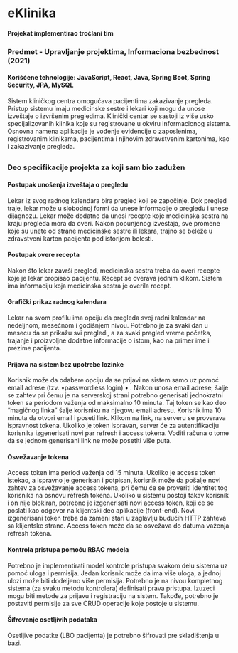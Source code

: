 # eKlinika

#### Projekat implementirao tročlani tim

### Predmet - Upravljanje projektima, Informaciona bezbednost (2021)

#### Korišćene tehnologije: JavaScript, React, Java, Spring Boot, Spring Security, JPA, MySQL

Sistem kliničkog centra omogućava pacijentima zakazivanje pregleda. Pristup sistemu imaju medicinske sestre i lekari koji mogu da unose izveštaje o izvršenim pregledima. Klinički centar se sastoji iz više usko specijalizovanih klinika koje su registrovane u okviru informacionog sistema. Osnovna namena aplikacije je vođenje evidencije o zaposlenima, registrovanim klinikama, pacijentima i njihovim zdravstvenim kartonima, kao i zakazivanje pregleda.

##

### Deo specifikacije projekta za koji sam bio zadužen

#### Postupak unošenja izveštaja o pregledu
Lekar iz svog radnog kalendara bira pregled koji se započinje. Dok pregled traje, lekar može u slobodnoj formi da unese informacije o pregledu i unese dijagnozu. Lekar može dodatno da unosi recepte koje medicinska sestra na kraju pregleda mora da overi. Nakon popunjenog izveštaja, sve promene koje su unete od strane medicinske sestre ili lekara, trajno se beleže u zdravstveni karton pacijenta pod istorijom bolesti.

#### Postupak overe recepta
Nakon što lekar završi pregled, medicinska sestra treba da overi recepte koje je lekar propisao pacijentu. Recept se overava jednim klikom. Sistem ima informaciju koja medicinska sestra je overila recept.

#### Grafički prikaz radnog kalendara
Lekar na svom profilu ima opciju da pregleda svoj radni kalendar na nedeljnom, mesečnom i godišnjem nivou. Potrebno je za svaki dan u mesecu da se prikažu svi pregledi, a za svaki pregled vreme početka, trajanje i proizvoljne dodatne informacije o istom, kao na primer ime i prezime pacijenta.

#### Prijava na sistem bez upotrebe lozinke
Korisnik može da odabere opciju da se prijavi na sistem samo uz pomoć email adrese (tzv. •passwordless login) • . Nakon unosa email adrese, šalje se zahtev pri čemu je na serverskoj strani potrebno generisati jednokratni token sa periodom važenja od maksimalno 10 minuta. Taj token se kao deo “magičnog linka” šalje korisniku na njegovu email adresu. Korisnik ima 10 minuta da otvori email i poseti link. Klikom na link, na serveru se proverava ispravnost tokena. Ukoliko je token ispravan, server će za autentifikaciju korisnika izgenerisati novi par refresh i access tokena. Voditi računa o tome da se jednom generisani link ne može posetiti više puta.

#### Osvežavanje tokena
Access token ima period važenja od 15 minuta. Ukoliko je access token istekao, a ispravno je generisan i potpisan, korisnik može da pošalje novi zahtev za osvežavanje access tokena, pri čemu će se proveriti identitet tog korisnika na osnovu refresh tokena. Ukoliko u sistemu postoji takav korisnik i on nije blokiran, potrebno je izgenerisati novi access token, koji će se poslati kao odgovor na klijentski deo aplikacije (front-end). Novi izgenerisani token treba da zameni stari u zaglavlju budućih HTTP zahteva sa klijentske strane. Access token može da se osvežava do datuma važenja refresh tokena.

#### Kontrola pristupa pomoću RBAC modela
Potrebno je implementirati model kontrole pristupa svakom delu sistema uz pomoć uloga i permisija. Jedan korisnik može da ima više uloga, a jednoj ulozi može biti dodeljeno više permisija. Potrebno je na nivou kompletnog sistema (za svaku metodu kontrolera) definisati prava pristupa. Izuzeci mogu biti metode za prijavu i registraciju na sistem. Takođe, potrebno je postaviti permisije za sve CRUD operacije koje postoje u sistemu.

#### Šifrovanje osetljivih podataka
Osetljive podatke (LBO pacijenta) je potrebno šifrovati pre skladištenja u bazi.
